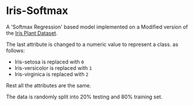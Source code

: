 # Iris-Softmax
A 'Softmax Regression' based model implemented on a Modified version of the [Iris Plant Dataset](https://archive.ics.uci.edu/ml/datasets/iris).

The last attribute is changed to a numeric value to represent a class.
 as follows:
* Iris-setosa is replaced with `0`
* Iris-versicolor is replaced with `1`
* Iris-virginica is replaced with `2`

Rest all the attributes are the same.

The data is randomly split into 20% testing and 80% training set.